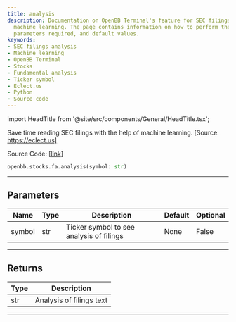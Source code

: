 ```yaml
---
title: analysis
description: Documentation on OpenBB Terminal's feature for SEC filings analysis using
  machine learning. The page contains information on how to perform the analysis,
  parameters required, and default values.
keywords:
- SEC filings analysis
- Machine learning
- OpenBB Terminal
- Stocks
- Fundamental analysis
- Ticker symbol
- Eclect.us
- Python
- Source code
---
```


import HeadTitle from '@site/src/components/General/HeadTitle.tsx';

<HeadTitle title="analysis - Fa - Stocks - Reference | OpenBB SDK Docs" />

Save time reading SEC filings with the help of machine learning. [Source: https://eclect.us]

Source Code: [[link](https://github.com/OpenBB-finance/OpenBBTerminal/tree/main/openbb_terminal/stocks/fundamental_analysis/eclect_us_model.py#L18)]

```python
openbb.stocks.fa.analysis(symbol: str)
```

---

## Parameters

| Name | Type | Description | Default | Optional |
| ---- | ---- | ----------- | ------- | -------- |
| symbol | str | Ticker symbol to see analysis of filings | None | False |


---

## Returns

| Type | Description |
| ---- | ----------- |
| str | Analysis of filings text |
---
